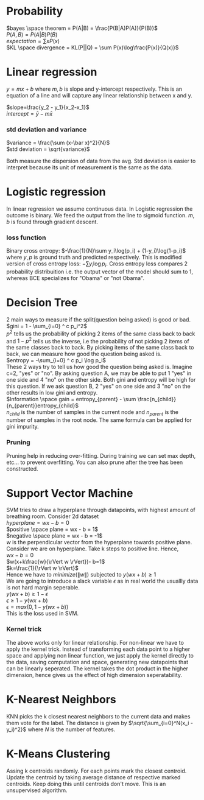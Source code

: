 # Probability
$bayes \space theorem = P(A|B) = \frac{P(B|A)P(A)}{P(B)}$<br>
$P(A,B) = P(A|B)P(B)$<br>
$expectation = \sum xP(x)$<br>
$KL \space divergence = KL(P||Q) = \sum P(x)\log\frac{P(x)}{Q(x)}$

# Linear regression
$y = mx + b$ where $m, b$ is slope and y-intercept respectively. This is an equation of a line and will capture any linear relationship between x and y.

$slope=\frac{y_2 - y_1}{x_2-x_1}$<br>
$intercept=\bar y - m\bar x$

### std deviation and variance
$variance = \frac{\sum (x-\bar x)^2}{N}$<br>
$std deviation = \sqrt{variance}$

Both measure the dispersion of data from the avg. Std deviation is easier to interpret because its unit of measurement is the same as the data.

# Logistic regression
In linear regression we assume continuous data. In Logistic regression the outcome is binary. We feed the output from the line to sigmoid function. $m,b$ is found through gradient descent.

### loss function
Binary cross entropy: $-\frac{1}{N}\sum y_i\log(p_i) + (1-y_i)\log(1-p_i)$<br>
where $y,p$ is ground truth and predicted respectively. This is modified version of cross entropy loss: $-\sum y_i \log p_i$. Cross entropy loss compares 2 probability distribuition i.e. the output vector of the model should sum to 1, whereas BCE specializes for "Obama" or "not Obama".

# Decision Tree
2 main ways to measure if the split(question being asked) is good or bad.<br>
$gini = 1 - \sum_{i=0} ^ c p_i^2$<br>
$p^2$ tells us the probability of picking 2 items of the same class back to back and $1-p^2$ tells us the inverse, i.e the probability of not picking 2 items of the same classes back to back. By picking items of the same class back to back, we can measure how good the question being asked is.<br>
$entropy = -\sum_{i=0} ^ c p_i \log p_i$<br>
These 2 ways try to tell us how good the question being asked is. Imagine c=2, "yes" or "no". By asking question A, we may be able to put 1 "yes" in one side and 4 "no" on the other side. Both gini and entropy will be high for this question. If we ask question B, 2 "yes" on one side and 3 "no" on the other results in low gini and entropy.<br>
$Information \space gain = entropy_{parent} - \sum \frac{n_{child}}{n_{parent}}entropy_{child}$<br>
$n_{child}$ is the number of samples in the current node and $n_{parent}$ is the number of samples in the root node. The same formula can be applied for gini impurity.

### Pruning
Pruning help in reducing over-fitting. During training we can set max depth, etc... to prevent overfitting. You can also prune after the tree has been constructed.

# Support Vector Machine
SVM tries to draw a hyperplane through datapoints, with highest amount of breathing room.
Consider 2d dataset<br>
$hyperplane= wx -b =0$<br>
$positive \space plane = wx - b = 1$<br>
$negative \space plane = wx - b = -1$<br>
$w$ is the perpendicular vector from the hyperplane towards positive plane.
Consider we are on hyperplane. Take k steps to positive line. Hence, <br>
$wx - b=0$<br>
$w(x+k\frac{w}{\rVert w \rVert})- b=1$<br>
$k=\frac{1}{\rVert w \rVert}$<br>
Hence we have to $minimize(\rVert w \rVert)$ subjected to $y(wx+b) \geq 1$<br>
We are going to introduce a slack variable $\epsilon$ as in real world the usuallly data is not hard margin seperable.<br>
$y(wx+b) \geq 1 - \epsilon$<br>
$\epsilon \geq 1 - y(wx+b)$<br>
$\epsilon = max(0,1 - y(wx+b))$<br>
This is the loss used in SVM.
### Kernel trick
The above works only for linear relationship. For non-linear we have to apply the kernel trick.
Instead of transforming each data point to a higher space and applying non linear function, we just apply the kernel directly to the data, saving computation and space, generating new datapoints that can be linearly seperated.
The kernel takes the dot product in the higher dimension, hence gives us the effect of high dimension seperatability.

# K-Nearest Neighbors
KNN picks the k closest nearest neighbors to the current data and makes them vote for the label. The distance is given by $\sqrt{\sum_{i=0}^N(x_i - y_i)^2}$ where $N$ is the number of features.

# K-Means Clustering
Assing k centroids randomly. For each points mark the closest centroid. Update the centroid by taking average distance of respective marked centroids. Keep doing this until centroids don't move. This is an unsupervised algorithm.